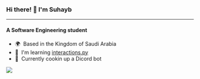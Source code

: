### Hi there! 👋 I'm Suhayb
---------------------
#### A Software Engineering student

- 🌍  Based in the Kingdom of Saudi Arabia
- 🧠  I'm learning [interactions.py](https://github.com/interactions-py/interactions.py)
- 🚀  Currently cookin up a Dicord bot

<a href="https://git.io/streak-stats"><img src="https://github-readme-streak-stats.herokuapp.com?user=suhaybu&theme=one-dark-pro&hide_border=true" /></a>

